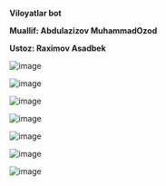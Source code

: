 **Viloyatlar bot** 

**Muallif: Abdulazizov MuhammadOzod**

**Ustoz: Raximov Asadbek**

![image](https://user-images.githubusercontent.com/121484707/210511204-20b57b0b-ac3f-4fe7-be41-106ae841fa5e.png)

![image](https://user-images.githubusercontent.com/121484707/210511251-5e59812d-bd36-4875-b513-7fe3d45bdda4.png)

![image](https://user-images.githubusercontent.com/121484707/210511365-99397c6c-b3a8-4cd4-8e6a-b43a328dd5b1.png)


![image](https://user-images.githubusercontent.com/121484707/210511432-8289143b-1997-4cda-a2dd-28cd589fbec3.png)

![image](https://user-images.githubusercontent.com/121484707/210511500-c459d974-122b-482b-9d11-a0fa74804713.png)

![image](https://user-images.githubusercontent.com/121484707/210511583-90b9c3ef-9893-4201-8846-f06ef13e122a.png)

![image](https://user-images.githubusercontent.com/121484707/210511640-6f05df61-851c-44e7-afce-873e23b5d55c.png)
